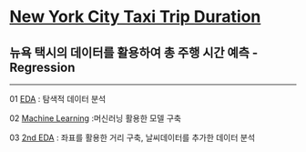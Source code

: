 # [New York City Taxi Trip Duration](https://www.kaggle.com/c/nyc-taxi-trip-duration)

## 뉴욕 택시의 데이터를 활용하여 총 주행 시간 예측 - **Regression**


-----------------------------------------------------------------------------------------------------------------------------------

01 [EDA](https://github.com/todagi/DataScience_with_Kaggle/blob/master/New%20York%20City%20Taxi%20Trip%20Duration/New%20York%20City%20Taxi%20Trip%20Duration%2001%20-%20%20EDA%20.ipynb) : 탐색적 데이터 분석

02 [Machine Learning](https://github.com/todagi/DataScience_with_Kaggle/blob/master/New%20York%20City%20Taxi%20Trip%20Duration/New%20York%20City%20Taxi%20Trip%20Duration%2002%20-%20%20Machine%20Learning.ipynb) :머신러닝 활용한 모델 구축

03 [2nd EDA](https://github.com/todagi/DataScience_with_Kaggle/blob/master/New%20York%20City%20Taxi%20Trip%20Duration/New%20York%20City%20Taxi%20Trip%20Duration%2003%20-%202nd%20EDA%20.ipynb) : 좌표를 활용한 거리 구축, 날씨데이터를 추가한 데이터 분석
